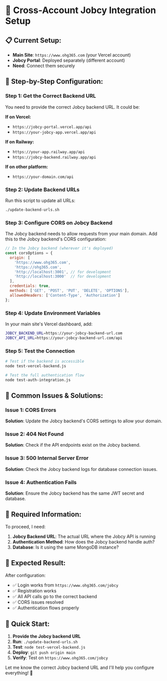 # 🔗 Cross-Account Jobcy Integration Setup

## 📋 **Current Setup:**
- **Main Site**: `https://www.ohg365.com` (your Vercel account)
- **Jobcy Portal**: Deployed separately (different account)
- **Need**: Connect them securely

## 🚀 **Step-by-Step Configuration:**

### **Step 1: Get the Correct Backend URL**

You need to provide the correct Jobcy backend URL. It could be:

**If on Vercel:**
- `https://jobcy-portal.vercel.app/api`
- `https://your-jobcy-app.vercel.app/api`

**If on Railway:**
- `https://your-app.railway.app/api`
- `https://jobcy-backend.railway.app/api`

**If on other platform:**
- `https://your-domain.com/api`

### **Step 2: Update Backend URLs**

Run this script to update all URLs:

```bash
./update-backend-urls.sh
```

### **Step 3: Configure CORS on Jobcy Backend**

The Jobcy backend needs to allow requests from your main domain. Add this to the Jobcy backend's CORS configuration:

```javascript
// In the Jobcy backend (wherever it's deployed)
const corsOptions = {
  origin: [
    'https://www.ohg365.com',
    'https://ohg365.com',
    'http://localhost:3001', // for development
    'http://localhost:3000'  // for development
  ],
  credentials: true,
  methods: ['GET', 'POST', 'PUT', 'DELETE', 'OPTIONS'],
  allowedHeaders: ['Content-Type', 'Authorization']
};
```

### **Step 4: Update Environment Variables**

In your main site's Vercel dashboard, add:

```bash
JOBCY_BACKEND_URL=https://your-jobcy-backend-url.com
JOBCY_API_URL=https://your-jobcy-backend-url.com/api
```

### **Step 5: Test the Connection**

```bash
# Test if the backend is accessible
node test-vercel-backend.js

# Test the full authentication flow
node test-auth-integration.js
```

## 🔧 **Common Issues & Solutions:**

### **Issue 1: CORS Errors**
**Solution**: Update the Jobcy backend's CORS settings to allow your domain.

### **Issue 2: 404 Not Found**
**Solution**: Check if the API endpoints exist on the Jobcy backend.

### **Issue 3: 500 Internal Server Error**
**Solution**: Check the Jobcy backend logs for database connection issues.

### **Issue 4: Authentication Fails**
**Solution**: Ensure the Jobcy backend has the same JWT secret and database.

## 📝 **Required Information:**

To proceed, I need:

1. **Jobcy Backend URL**: The actual URL where the Jobcy API is running
2. **Authentication Method**: How does the Jobcy backend handle auth?
3. **Database**: Is it using the same MongoDB instance?

## 🎯 **Expected Result:**

After configuration:
- ✅ Login works from `https://www.ohg365.com/jobcy`
- ✅ Registration works
- ✅ All API calls go to the correct backend
- ✅ CORS issues resolved
- ✅ Authentication flows properly

## 🚀 **Quick Start:**

1. **Provide the Jobcy backend URL**
2. **Run**: `./update-backend-urls.sh`
3. **Test**: `node test-vercel-backend.js`
4. **Deploy**: `git push origin main`
5. **Verify**: Test on `https://www.ohg365.com/jobcy`

Let me know the correct Jobcy backend URL and I'll help you configure everything! 🚀
